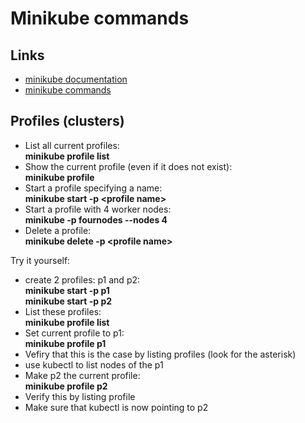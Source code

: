 # Minikube commands

## Links

- [minikube documentation](https://minikube.sigs.k8s.io/docs/)
- [minikube commands](https://minikube.sigs.k8s.io/docs/commands/)


## Profiles (clusters)

- List all current profiles:  
**minikube profile list**
- Show the current profile (even if it does not exist):  
**minikube profile**
- Start a profile specifying a name:  
**minikube start -p \<profile name\>**
- Start a profile with 4 worker nodes:  
**minikube -p fournodes --nodes 4**
- Delete a profile:  
**minikube delete -p \<profile name\>**


Try it yourself:  
- create 2 profiles: p1 and p2:  
**minikube start -p p1**  
**minikube start -p p2**  
- List these profiles:  
**minikube profile list**
- Set current profile to p1:  
**minikube profile p1**
- Vefiry that this is the case by listing profiles (look for the asterisk)
- use kubectl to list nodes of the p1
- Make p2 the current profile:  
**minikube profile p2**
- Verify this by listing profile
- Make sure that kubectl is now pointing to p2

